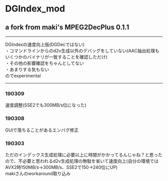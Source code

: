 ﻿# DGIndex_mod
## a fork from maki's MPEG2DecPlus 0.1.1
-------
DGIndexの速度向上版(DGDecではない)  
・コマンドラインからのd2v生成以外のデバッグをしていない(AAC抽出処理もいくつかのバイナリが一致することを確認しただけ)  
・その他の影響確認をちゃんとしてない  
・あまりする気もない  
のでexperimental

-------
### 190309
速度調整(SSE2でも300MB/s位になった)

### 190308
GUIで落ちることがあるエンバグ修正

### 190303
ただのインデックス生成処理に必要以上に時間がかかってるんじゃね？と思ったので、不必要と思われるd2v生成処理の無駄を省いて速度向上(自分の環境ではAVX2時150MB/s→300MB/s、SSE2で150→240位にUP)  
makiさんのworkaround取り込み

